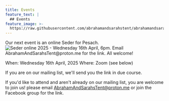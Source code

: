 ```yaml
---
title: Events
feature_text: |
  ## Events
feature_image: >-
  https://raw.githubusercontent.com/abrahamandsarahstent/abrahamandsarahstent.github.io/main/images/tent.png
---
```


Our next event is an online Seder for Pesach.
![Seder online 2025 - Wednesday 16th April, 6pm. Email AbrahamAndSarahsTent@proton.me for the link. All welcome!]({{site.baseurl}}images/IMG_0622.png)

When: Wednesday 16th April, 2025
Where: Zoom (see below)

If you are on our mailing list, we'll send you the link in due course.

If you'd like to attend and aren't already on our mailing list, you are welcome to join us! please email [AbrahamAndSarahsTent@proton.me](mailto:AbrahamAndSarahsTent@proton.me) or join the Facebook group for the link.
